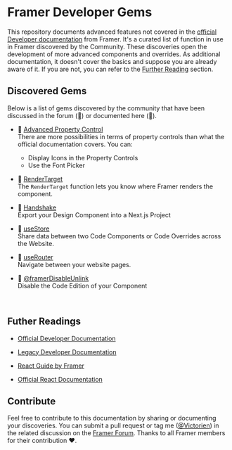 # Framer Developer Gems
This repository documents advanced features not covered in the [official Developer documentation](https://www.framer.com/developers/) from Framer. It's a curated list of function in use in Framer discovered by the Community. These discoveries open the development of more advanced components and overrides. As additional documentation, it doesn't cover the basics and suppose you are already aware of it. If you are not, you can refer to the [Further Reading](#futher-readings) section. 


## Discovered Gems

Below is a list of gems discovered by the community that have been discussed in the forum (💬) or documented here (📝). 

- 📝 [Advanced Property Control](./documentations/AdvancedPropertyControl.md) <br/>
  There are more possibilities in terms of property controls than what the official documentation covers. You can: 
   - Display Icons in the Property Controls
   - Use the Font Picker 
   
- 📝 [RenderTarget](./documentations/RenderTarget.md)<br/>
   The `RenderTarget` function lets you know where Framer renders the component.
   
- 📝 [Handshake](https://site-dsmwifrws-framer-app.vercel.app/developers/guides/handshake/) <br/>
  Export your Design Component into a Next.js Project

- 📝 [useStore](./documentations/useStore.md)<br/>
  Share data between two Code Components or Code Overrides across the Website.
  
- 💬 [useRouter](https://www.framer.community/c/developers/access-a-page-through-a-code-component#comment_wrapper_27167230)<br/>
 Navigate between your website pages.
  
- 💬 [@framerDisableUnlink](https://www.framer.community/c/developers/about-code-component)<br/>
  Disable the Code Edition of your Component
  

<br/>

## Futher Readings

- [Official Developer Documentation](https://www.framer.com/developers/)

- [Legacy Developer Documentation](https://site-dsmwifrws-framer-app.vercel.app/developers/guides/)

- [React Guide by Framer](https://site-dsmwifrws-framer-app.vercel.app/books/framer-guide-to-react/)

- [Official React Documentation](https://react.dev/)

## Contribute

Feel free to contribute to this documentation by sharing or documenting your discoveries. You can submit a pull request or tag me ([@Victorien](https://www.framer.community/u/ef550bdb)) in the related discussion on the [Framer Forum](https://www.framer.community/). Thanks to all Framer members for their contribution ❤️.

 
